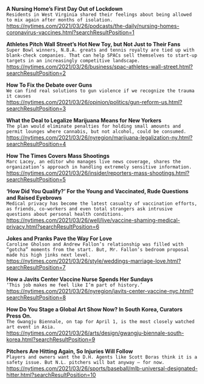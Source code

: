**A Nursing Home’s First Day Out of Lockdown**\
`Residents in West Virginia shared their feelings about being allowed to mix again after months of isolation.`\
https://nytimes.com/2021/03/26/podcasts/the-daily/nursing-homes-coronavirus-vaccines.html?searchResultPosition=1

**Athletes Pitch Wall Street’s Hot New Toy, but Not Just to Their Fans**\
`Super Bowl winners, N.B.A. greats and tennis royalty are tied up with blank-check companies. That can help SPACs sell themselves to start-up targets in an increasingly competitive landscape.`\
https://nytimes.com/2021/03/26/business/spac-athletes-wall-street.html?searchResultPosition=2

**How To Fix the Debate over Guns**\
`We can find real solutions to gun violence if we recognize the trauma it causes`\
https://nytimes.com/2021/03/26/opinion/politics/gun-reform-us.html?searchResultPosition=3

**What the Deal to Legalize Marijuana Means for New Yorkers**\
`The plan would eliminate penalties for holding small amounts and permit lounges where cannabis, but not alcohol, could be consumed.`\
https://nytimes.com/2021/03/26/nyregion/marijuana-legalization-ny.html?searchResultPosition=4

**How The Times Covers Mass Shootings**\
`Marc Lacey, an editor who manages live news coverage, shares the organization’s approach in handling extremely sensitive information.`\
https://nytimes.com/2021/03/26/insider/reporters-mass-shootings.html?searchResultPosition=5

**‘How Did You Qualify?’ For the Young and Vaccinated, Rude Questions and Raised Eyebrows**\
`Medical privacy has become the latest casualty of vaccination efforts, as friends, co-workers and even total strangers ask intrusive questions about personal health conditions.`\
https://nytimes.com/2021/03/26/well/live/vaccine-shaming-medical-privacy.html?searchResultPosition=6

**Jokes and Pranks Pave the Way For Love**\
`Caroline Gholson and Andrew Fallon’s relationship was filled with “gotcha” moments from the start. But, Mr. Fallon’s bedroom proposal made his high jinks next level.`\
https://nytimes.com/2021/03/26/style/weddings-marriage-love.html?searchResultPosition=7

**How a Javits Center Vaccine Nurse Spends Her Sundays**\
`‘This job makes me feel like I’m part of history.’`\
https://nytimes.com/2021/03/26/nyregion/javits-center-vaccine-nyc.html?searchResultPosition=8

**How Do You Stage a Global Art Show Now? In South Korea, Curators Press On.**\
`The Gwangju Biennale, on tap for April 1, is the most closely watched art event in Asia.`\
https://nytimes.com/2021/03/26/arts/design/gwangju-biennale-south-korea.html?searchResultPosition=9

**Pitchers Are Hitting Again, So Injuries Will Follow**\
`Players and owners want the D.H. Agents like Scott Boras think it is a safety issue. But N.L. pitchers will bat anyway — for now.`\
https://nytimes.com/2021/03/26/sports/baseball/mlb-universal-designated-hitter.html?searchResultPosition=10

